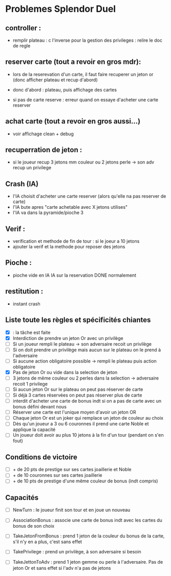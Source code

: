 # Problemes Splendor Duel

## controller :
* remplir plateau : c l'inverse pour la gestion des privileges : relire le doc de regle

## reserver carte (tout a revoir en gros mdr):
* lors de la reserevation d'un carte, il faut faire recuperer un jeton or (donc afficher plateau et recup d'abord)
* donc d'abord : plateau, puis affichage des cartes

* si pas de carte reserve : erreur quand on essaye d'acheter une carte reserver

## achat carte (tout a revoir en gros aussi...)
* voir affichage clean + debug

## recuperration de jeton :
* si le joueur recup 3 jetons mm couleur ou 2 jetons perle -> son adv recup un privilege

## Crash (IA)
* l'IA choisit d'acheter une carte reserver (alors qu'elle na pas reserver de carte)
* l'IA bute apres "carte achetable avec X jetons utilises"
* l'IA va dans la pyramide/pioche 3

## Verif :
* verification et methode de fin de tour : si le joeur a 10 jetons
* ajouter la verif et la methode pour reposer des jetons

## Pioche : 
* pioche vide en IA IA sur la reservation DONE normalement 

## restitution :
* instant crash

## Liste toute les règles et spécificités chiantes
- [x] : la tâche est faite
- [x] Interdiction de prendre un jeton Or avec un privilège
- [ ] Si un joueur rempli le plateau -> son adversaire recoit un privilège
- [ ] Si on doit prendre un privilège mais aucun sur le plateau on le prend à l'adversaire
- [ ] Si aucune action obligatoire possible -> rempli le plateau puis action obligatoire
- [x] Pas de jeton Or ou vide dans la selection de jeton 
- [ ] 3 jetons de même couleur ou 2 perles dans la selection -> adversaire recoit 1 privilege
- [ ] Si aucun jeton Or sur le plateau on peut pas réserver de carte
- [ ] Si déjà 3 cartes réservées on peut pas réserver plus de carte
- [ ] interdit d'acheter une carte de bonus indt si on a pas de carte avec un bonus défini devant nous
- [ ] Réserver une carte est l'unique moyen d'avoir un jeton OR
- [ ] Chaque jeton Or est un joker qui remplace un jeton de couleur au choix
- [ ] Dès qu'un joueur a 3 ou 6 couronnes il prend une carte Noble et applique la capacité
- [ ] Un joueur doit avoir au plus 10 jetons à la fin d'un tour (pendant on s'en fout)

## Conditions de victoire
- [ ] \+ de 20 pts de prestige sur ses cartes joaillerie et Noble
- [ ] \+ de 10 couronnes sur ses cartes joaillerie
- [ ] \+ de 10 pts de prestige d'une même couleur de bonus (indt compris)

## Capacités
- [ ] NewTurn : le joueur finit son tour et en joue un nouveau
- [ ] AssociationBonus : associe une carte de bonus indt avec les cartes du bonus de son choix
- [ ] TakeJetonFromBonus : prend 1 jeton de la couleur du bonus de la carte, s'il n'y en a plus, c'est sans effet
- [ ] TakePrivilege : prend un privilège, à son adversaire si besoin
- [ ] TakeJettonToAdv : prend 1 jeton gemme ou perle à l'adversaire. Pas de jeton Or et sans effet si l'adv n'a pas de jetons

